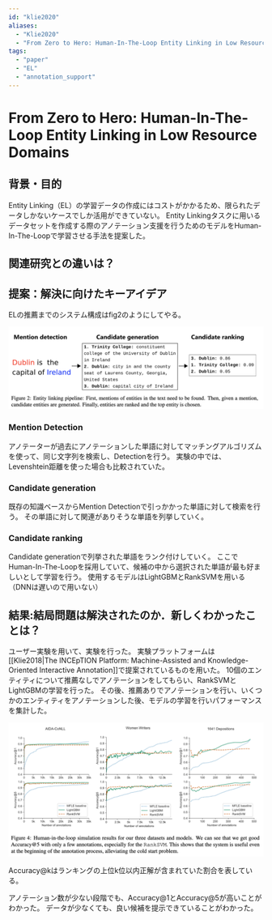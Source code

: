 ```yaml
---
id: "klie2020"
aliases:
  - "Klie2020"
  - "From Zero to Hero: Human-In-The-Loop Entity Linking in Low Resource Domains"
tags:
  - "paper"
  - "EL"
  - "annotation_support"
---
```


# From Zero to Hero: Human-In-The-Loop Entity Linking in Low Resource Domains

## 背景・目的

Entity Linking（EL）の学習データの作成にはコストがかかるため、限られたデータしかないケースでしか活用ができていない。
Entity Linkingタスクに用いるデータセットを作成する際のアノテーション支援を行うためのモデルをHuman-In-The-Loopで学習させる手法を提案した。

## 関連研究との違いは？




## 提案：解決に向けたキーアイデア

ELの推薦までのシステム構成はfig2のようにしてやる。

![](./img/Klie2020_system.png)

### Mention Detection
アノテーターが過去にアノテーションした単語に対してマッチングアルゴリズムを使って、同じ文字列を検索し、Detectionを行う。
実験の中では、Levenshtein距離を使った場合も比較されていた。

### Candidate generation
既存の知識ベースからMention Detectionで引っかかった単語に対して検索を行う。
その単語に対して関連がありそうな単語を列挙していく。

### Candidate ranking
Candidate generationで列挙された単語をランク付けしていく。
ここでHuman-In-The-Loopを採用していて、候補の中から選択された単語が最も好ましいとして学習を行う。
使用するモデルはLightGBMとRankSVMを用いる（DNNは遅いので用いない）

## 結果:結局問題は解決されたのか．新しくわかったことは？

ユーザー実験を用いて、実験を行った。
実験プラットフォームは[[Klie2018|The INCEpTION Platform: Machine-Assisted and Knowledge-Oriented Interactive Annotation]]で提案されているものを用いた。
10個のエンティティについて推薦なしでアノテーションをしてもらい、RankSVMとLightGBMの学習を行った。
その後、推薦ありでアノテーションを行い、いくつかのエンティティをアノテーションした後、モデルの学習を行いパフォーマンスを集計した。

![](./img/Klie2020_result.png)

Accuracy@kはランキングの上位k位以内正解が含まれていた割合を表している。

アノテーション数が少ない段階でも、Accuracy@1とAccuracy@5が高いことがわかった。
データが少なくても、良い候補を提示できていることがわかった。
